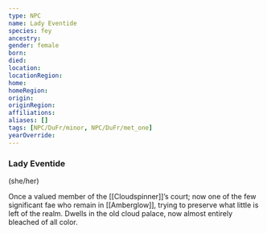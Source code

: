 ```yaml
---
type: NPC
name: Lady Eventide
species: fey
ancestry: 
gender: female
born: 
died: 
location: 
locationRegion:
home: 
homeRegion:
origin:
originRegion:
affiliations: 
aliases: []
tags: [NPC/DuFr/minor, NPC/DuFr/met_one]
yearOverride: 
---
```

### Lady Eventide
(she/her)

Once a valued member of the [[Cloudspinner]]’s court; now one of the few significant fae who remain in [[Amberglow]], trying to preserve what little is left of the realm. Dwells in the old cloud palace, now almost entirely bleached of all color.